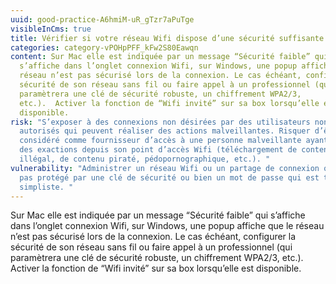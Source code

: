 ```yaml
---
uuid: good-practice-A6hmiM-uR_gTzr7aPuTge
visibleInCms: true
title: Vérifier si votre réseau Wifi dispose d’une sécurité suffisante.
categories: category-vPOHpPFF_kFw2S80Eawqn
content: Sur Mac elle est indiquée par un message “Sécurité faible” qui
  s’affiche dans l’onglet connexion Wifi, sur Windows, une popup affiche que le
  réseau n’est pas sécurisé lors de la connexion. Le cas échéant, configurer la
  sécurité de son réseau sans fil ou faire appel à un professionnel (qui
  paramètrera une clé de sécurité robuste, un chiffrement WPA2/3,
  etc.).  Activer la fonction de “Wifi invité” sur sa box lorsqu’elle est
  disponible.
risk: "S’exposer à des connexions non désirées par des utilisateurs non
  autorisés qui peuvent réaliser des actions malveillantes. Risquer d’être
  considéré comme fournisseur d’accès à une personne malveillante ayant commis
  des exactions depuis son point d’accès Wifi (téléchargement de contenu
  illégal, de contenu piraté, pédopornographique, etc.). "
vulnerability: "Administrer un réseau Wifi ou un partage de connexion qui n’est
  pas protégé par une clé de sécurité ou bien un mot de passe qui est très
  simpliste. "
---
```

Sur Mac elle est indiquée par un message “Sécurité faible” qui s’affiche dans l’onglet connexion Wifi, sur Windows, une popup affiche que le réseau n’est pas sécurisé lors de la connexion. Le cas échéant, configurer la sécurité de son réseau sans fil ou faire appel à un professionnel (qui paramètrera une clé de sécurité robuste, un chiffrement WPA2/3, etc.). Activer la fonction de “Wifi invité” sur sa box lorsqu’elle est disponible.